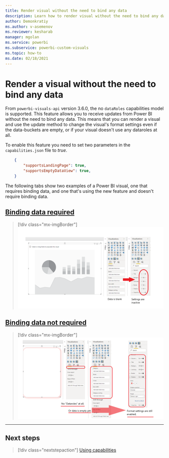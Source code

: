 ```yaml
---
title: Render visual without the need to bind any data
description: Learn how to render visual without the need to bind any data.
author: Demonkratiy
ms.author: v-asemenov
ms.reviewer: kesharab
manager: mgolan
ms.service: powerbi
ms.subservice: powerbi-custom-visuals
ms.topic: how-to
ms.date: 02/18/2021
---
```


# Render a visual without the need to bind any data

From `powerbi-visuals-api` version 3.6.0, the no `dataRoles` capabilities model is supported. This feature allows you to receive updates from Power BI without the need to bind any data.
This means that you can render a visual and use the update method to change the visual's format settings even if the data-buckets are empty, or if your visual doesn't use any dataroles at all.

To enable this feature you need to set two parameters in the `capabilities.json` file to *true*. 

```json
    {
        "supportsLandingPage": true,
        "supportsEmptyDataView": true,
    }
```

The following tabs show two examples of a Power BI visual, one that requires binding data, and one that's using the new feature and doesn't require binding data.

## [Binding data required](#tab/NoDataroles)
   

>[!div class="mx-imgBorder"]
>![Screenshot of the no-dataroles-support before API-2.6.0](media/no-dataroles-support/no-dataroles-1.png)


## [Binding data not required](#tab/NoDatarolesSupport) 

>[!div class="mx-imgBorder"]
>![Screenshot of the no-dataroles-support after API-2.6.0](media/no-dataroles-support/no-dataroles-2.png)

---

## Next steps

> [!div class="nextstepaction"]
> [Using capabilities](capabilities.md)